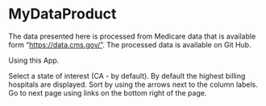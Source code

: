MyDataProduct
=============

The data presented here is processed from Medicare data that is available form “https://data.cms.gov/”. The processed data is available on Git Hub.

Using this App.

Select a state of interest (CA - by default).
By default the highest billing hospitals are displayed.
Sort by using the arrows next to the column labels.
Go to next page using links on the bottom right of the page.
